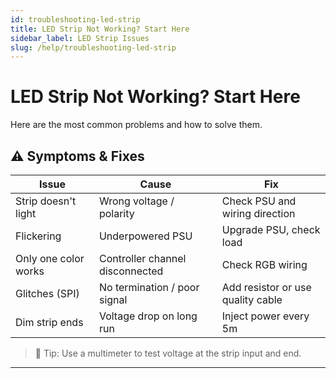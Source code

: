 ```yaml
---
id: troubleshooting-led-strip
title: LED Strip Not Working? Start Here
sidebar_label: LED Strip Issues
slug: /help/troubleshooting-led-strip
---
```


# LED Strip Not Working? Start Here

Here are the most common problems and how to solve them.

## ⚠️ Symptoms & Fixes

| Issue              | Cause                              | Fix                               |
|--------------------|-------------------------------------|------------------------------------|
| Strip doesn't light | Wrong voltage / polarity            | Check PSU and wiring direction     |
| Flickering         | Underpowered PSU                    | Upgrade PSU, check load            |
| Only one color works | Controller channel disconnected    | Check RGB wiring                   |
| Glitches (SPI)     | No termination / poor signal        | Add resistor or use quality cable  |
| Dim strip ends     | Voltage drop on long run            | Inject power every 5m              |

> 🧪 Tip: Use a multimeter to test voltage at the strip input and end.

---